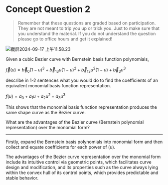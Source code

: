 # Concept Question 2

> Remember that these questions are graded based on participation. They are not meant to trip you up or trick you. Just to make sure that you understand the material. If you do not understand the question please go to office hours and get it explained!

![截屏2024-09-17 上午11.58.23](https://cdn.jsdelivr.net/gh/davidliuk/images@master/blog/%E6%88%AA%E5%B1%8F2024-09-17%20%E4%B8%8A%E5%8D%8811.58.23.png)

Given a cubic Bezier curve with Bernstein basis function polynomials,

$\vec f(u)=\vec b_0(1-u)^3+\vec b_13u(1-u)^2+\vec b_13u^2(1-u)+\vec b_3u^3$

describe in 1-2 sentences what you would do to find the coefficients of an equivalent monomial basis function representation.

$f(u)=a_0+a_1u+a_2u^2+a_3u^3$

This shows that the monomial basis function representation produces the same shape curve as the Bezier curve.

What are the advantages of the Bezier curve (Bernstein polynomial representation) over the monomial form?

---

Firstly, expand the Bernstein basis polynomials into monomial form and then collect and equate coefficients for each power of (u).

The advantages of the Bezier curve representation over the monomial form include its intuitive control via geometric points, which facilitates curve design and modification, and its properties such as the curve always lying within the convex hull of its control points, which provides predictable and stable behavior.
